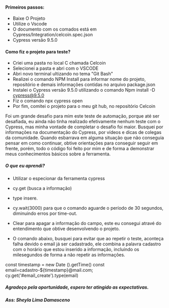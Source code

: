 #### Primeiros passos:

- Baixe O Projeto
- Utilize o Vscode
- O documento com os comados está em Cypress/Integration/celcoin.spec.json
- Cypress versão 9.5.0


#### Como fiz o projeto para teste?

- Criei uma pasta no local C chamada Celcoin
- Selecionei a pasta e abri com o VSCODE
- Abri novo terminal ultizando no tema "Git Bash"
- Realizei o comando NPM Install para informar nome do projeto, repositório e demais informações contidas no arquivo package.json
- Instalei o Cypress versão 9.5.0 utilizando o comando Npm install -D cypress@9.5.0
- Fiz o comando npx cypress open
- Por fim, comitei o projeto para o meu git hub,  no repositório Celcoin

Foi um grande desafio para mim este teste de automação, porque até ser desafiada, eu ainda não tinha realizado efetivamente nenhum teste com o Cypress, mas minha vontade de completar o desafio foi maior. Busquei por informações na documentação do Cypress, por vídeos e dicas de colegas da comunidade. Quando esbarrava em alguma situação que não conseguia pensar em como continuar, obtive orientações para conseguir seguir em frente, porém, todo o código foi feito por mim e de forma a demonstrar meus conhecimentos básicos sobre a ferramenta.

##### O que eu aprendi?
- Utilizar o especionar da ferramenta cypress 
- cy.get (busca a informação)
- type insere. 
- cy.wait(3000) para que o comando aguarde o período de 30 segundos, diminuindo erros por time-out. 
- Clear para apagar a informação do campo, este eu consegui atravé do entendimento que obtive desenvolvendo o projeto.

- O comando abaixo, busquei para evitar que ao repetir o teste, aconteça falha devido o email já ser cadastrado, ele combina a palavra cadastro com o horário que estou inserido a informação, incluíndo os milesegundos de forma a não repetir as informações. 

const timestamp = new Date ().getTime() const email=cadastro-${timestamp}@mail.com; cy.get('#email_create').type(email)

##### Agradeço pela oportunidade, espero ter atingido as expectativas.
##### Ass: Sheyla Lima Damasceno
